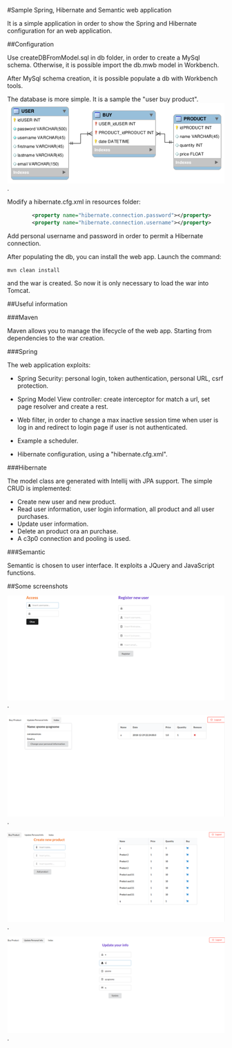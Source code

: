 #Sample Spring, Hibernate and Semantic web application

It is a simple application in order to show the Spring and Hibernate configuration for an web application.

##Configuration

Use createDBFromModel.sql in db folder, in order to create a MySql schema. Otherwise, it is possible import the db.mwb model in Workbench.

After MySql schema creation, it is possible populate a db with Workbench tools.

The database is more simple. It is a sample the "user buy product".
![figure](img/db.png "Database schema").


Modify a hibernate.cfg.xml in resources folder:

```xml
        <property name="hibernate.connection.password"></property>
        <property name="hibernate.connection.username"></property>
```

Add personal username and password in order to permit a Hibernate connection.

After populating the db, you can install the web app. Launch the command:

```
mvn clean install
```

and the war is created. So now it is only necessary to load the war into Tomcat.

##Useful information

###Maven

Maven allows you to manage the lifecycle of the web app. Starting from dependencies to the war creation.

###Spring

The web application exploits:

   - Spring Security: personal login, token authentication, personal URL, csrf protection.
    
   - Spring Model View controller: create interceptor for match a url, set page resolver and create a rest.
   
   - Web filter, in order to change a max inactive session time when user is log in and redirect to login page if user is not authenticated.
   
   - Example a scheduler.
   
   - Hibernate configuration, using a "hibernate.cfg.xml".
   
###Hibernate

The model class are generated with Intellij with JPA support. The simple CRUD is implemented: 

   - Create new user and new product.
   - Read user information, user login information, all product and all user purchases.
   - Update user information.
   - Delete an product ora an purchase.
   - A c3p0 connection and pooling is used.
   
###Semantic

Semantic is chosen to user interface. It exploits a JQuery and JavaScript functions.

##Some screenshots

![figure](img/login.png "Login and create new user").

![figure](img/index.png "Show all personal purchases, delete an purchase and update personal information").

![figure](img/buyProduct.png "Create new product and buy a product").

![figure](img/updateinfo.png "Update user information").